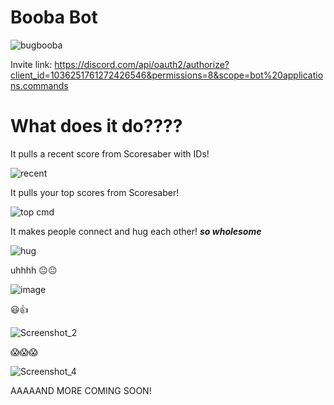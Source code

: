# Booba Bot 
![bugbooba](https://user-images.githubusercontent.com/85846415/201528265-988595c2-b2a2-4626-a550-c4fc82ce0a4d.jpeg)

Invite link: https://discord.com/api/oauth2/authorize?client_id=1036251761272426546&permissions=8&scope=bot%20applications.commands

# What does it do????

It pulls a recent score from Scoresaber with IDs!

![recent](https://user-images.githubusercontent.com/85846415/201528169-031fb3c5-a969-4113-92ef-af604433a0db.png)

It pulls your top scores from Scoresaber!

![top cmd](https://user-images.githubusercontent.com/85846415/202910964-5cfba81e-c0ee-4c6f-80d1-76948f421afe.png)


It makes people connect and hug each other! ***so wholesome***

![hug](https://user-images.githubusercontent.com/85846415/201528207-d0f12c75-02c7-4f9f-ac57-4c1d3603f2da.png)

uhhhh 😐😐

![image](https://user-images.githubusercontent.com/85846415/202873050-fe1ff7a4-2819-48d2-9e3b-a8ff2fb1260f.png)

😃👍

![Screenshot_2](https://user-images.githubusercontent.com/85846415/202873108-d274bd9d-92e0-44cf-8bf2-20c14f3fe3c3.png)

😱😱😱

![Screenshot_4](https://user-images.githubusercontent.com/85846415/202873142-d86cd027-e600-4b93-9c49-b62b29848c67.png)


AAAAAND MORE COMING SOON!
